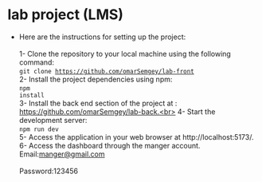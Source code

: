 <h1>lab project (LMS)</h1>

- Here are the instructions for setting up the project: <br/>
<br>1- Clone the repository to your local machine using the following command: 
<br><code>git clone https://github.com/omarSemgey/lab-front</code><br>
2- Install the project dependencies using npm: 
<br><code>npm install</code><br>
3- Install the back end section of the project at : https://github.com/omarSemgey/lab-back.<br>
4- Start the development server: 
<br><code>npm run dev</code><br>
5- Access the application in your web browser at http://localhost:5173/.
6- Access the dashboard through the manger account.
  <br>Email:manger@gmail.com<br>
  <br>Password:123456<br>
